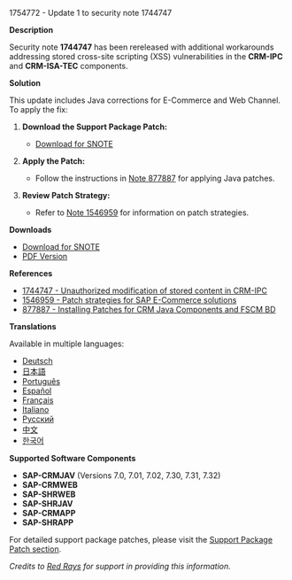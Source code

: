 1754772 - Update 1 to security note 1744747

**Description**

Security note **1744747** has been rereleased with additional workarounds addressing stored cross-site scripting (XSS) vulnerabilities in the **CRM-IPC** and **CRM-ISA-TEC** components.

**Solution**

This update includes Java corrections for E-Commerce and Web Channel. To apply the fix:

1. **Download the Support Package Patch:**
   - [Download for SNOTE](https://notesdownloads.sap.com/note/0040000017488962017)
   
2. **Apply the Patch:**
   - Follow the instructions in [Note 877887](https://me.sap.com/notes/877887) for applying Java patches.
   
3. **Review Patch Strategy:**
   - Refer to [Note 1546959](https://me.sap.com/notes/1546959) for information on patch strategies.

**Downloads**

- [Download for SNOTE](https://notesdownloads.sap.com/note/0040000017488962017)
- [PDF Version](https://me.sap.com/sap/support/sfm/notes/print/0001754772?language=en-US&token=4160D3A86ECA0CE9D114A95ADE0A4C93)

**References**

- [1744747 - Unauthorized modification of stored content in CRM-IPC](https://me.sap.com/notes/1744747)
- [1546959 - Patch strategies for SAP E-Commerce solutions](https://me.sap.com/notes/1546959)
- [877887 - Installing Patches for CRM Java Components and FSCM BD](https://me.sap.com/notes/877887)

**Translations**

Available in multiple languages:
- [Deutsch](https://me.sap.com/notes/0001754772/D)
- [日本語](https://me.sap.com/notes/0001754772/J)
- [Português](https://me.sap.com/notes/0001754772/P)
- [Español](https://me.sap.com/notes/0001754772/S)
- [Français](https://me.sap.com/notes/0001754772/F)
- [Italiano](https://me.sap.com/notes/0001754772/I)
- [Русский](https://me.sap.com/notes/0001754772/R)
- [中文](https://me.sap.com/notes/0001754772/1)
- [한국어](https://me.sap.com/notes/0001754772/3)

**Supported Software Components**

- **SAP-CRMJAV** (Versions 7.0, 7.01, 7.02, 7.30, 7.31, 7.32)
- **SAP-CRMWEB**
- **SAP-SHRWEB**
- **SAP-SHRJAV**
- **SAP-CRMAPP**
- **SAP-SHRAPP**

For detailed support package patches, please visit the [Support Package Patch section](https://me.sap.com/notes/1754772).

*Credits to [Red Rays](https://redrays.io) for support in providing this information.*